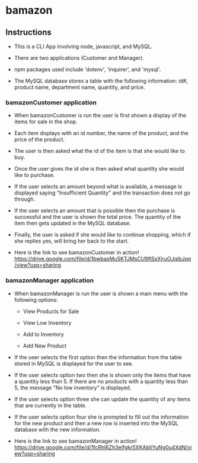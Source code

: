 # bamazon

## Instructions

* This is a CLI App involving node, javascript, and MySQL.
* There are two applications (Customer and Manager).
* npm packages used include 'dotenv', 'inquirer', and 'mysql'.

* The MySQL database stores a table with the following information: id#, product name, department name, quantity, and price.

### bamazonCustomer application

* When bamazonCustomer is run the user is first shown a display of the items for sale in the shop.
* Each item displays with an id number, the name of the product, and the price of the product.
* The user is then asked what the id of the item is that she would like to buy.
* Once the user gives the id she is then asked what quantity she would like to purchase.
* If the user selects an amount beyond what is available, a message is displayed saying "Insufficient Quantity" and the transaction does not go through.
* If the user selects an amount that is possible then the purchase is successful and the user is shown the total price. The quantity of the item then gets updated in the MySQL database.
* Finally, the user is asked if she would like to continue shopping, which if she replies yes, will bring her back to the start.

* Here is the link to see bamazonCustomer in action! 
https://drive.google.com/file/d/1bwbasMuSKTJMsCU9flSsXjruOJqibJqq/view?usp=sharing

### bamazonManager application

* When bamazonManager is run the user is shown a main menu with the following options: 
    * View Products for Sale
    
    * View Low Inventory
    
    * Add to Inventory
    
    * Add New Product

* If the user selects the first option then the information from the table stored in MySQL is displayed for the user to see.
* If the user selects option two then she is shown only the items that have a quantity less than 5. If there are no products with a quantity less than 5, the message "No low inventory" is displayed.
* If the user selects option three she can update the quantity of any items that are currently in the table.
* If the user selects option four she is prompted to fill out the information for the new product and then a new row is inserted into the MySQL database with the new information.

* Here is the link to see bamazonManager in action!
https://drive.google.com/file/d/1fcRhl6Zh3eIfgkr5XKAbIiYuNg0u4XdN/view?usp=sharing